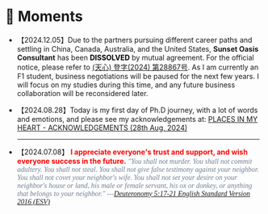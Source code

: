 # 💫 Moments

- 【2024.12.05】Due to the partners pursuing different career paths and settling in China, Canada, Australia, and the United States, **Sunset Oasis Consultant** has been <span style="color:BLACK; font-weight:bold; ">DISSOLVED</span> by mutual agreement. For the official notice, please refer to  <a href="https://raw.githubusercontent.com/Chufeng-Jiang/Chufeng-Jiang.github.io/refs/heads/main/_pages/assets/Notice_for_Sunset_Oasis.jpg" target="_blank">(天心) 登字(2024) 第28867号</a>. As I am currently an F1 student, business negotiations will be paused for the next few years. I will focus on my studies during this time, and any future business collaboration will be reconsidered later. 

- 【2024.08.28】Today is my first day of Ph.D journey, with a lot of words and emotions, and please see my acknowledgements at: [PLACES IN MY HEART - ACKNOWLEDGEMENTS (28th Aug, 2024)](https://www.linkedin.com/pulse/places-my-heart-acknowledgements-28th-aug-2024-chufeng-beza-jiang-ummse/?trackingId=wnKSVt%2FoToKIfIO9F9%2Bl4g%3D%3D)

  

  ---

  

- 【2024.07.08】 <span style="color:red; font-weight:bold; ">I appreciate everyone's trust and support, and wish everyone success in the future.</span> <span style="font-family: Century Schoolbook; color:rgb(112,128,144);">*"You shall not murder. You shall not commit adultery. You shall not steal. You shall not give false testimony against your neighbor.  You shall not covet your neighbor's wife. You shall not set your desire on your neighbor's house or land, his male or female servant, his ox or donkey, or anything that belongs to your neighbor." ---[Deuteronomy 5:17-21 English Standard Version 2016 (ESV)](https://www.bible.com/bible/59/DEU.5.17-21.ESV)* </span>

  
